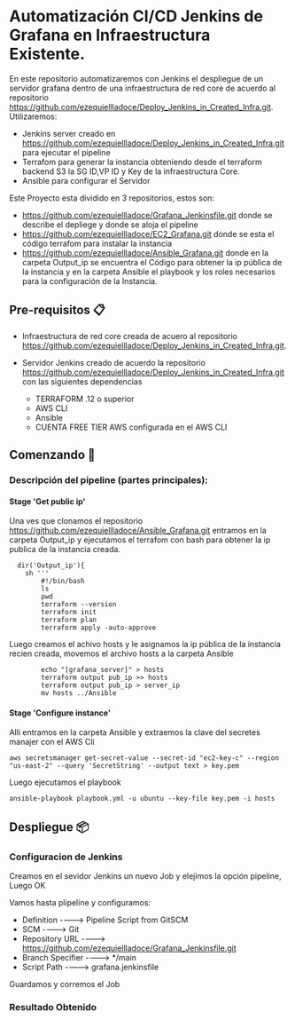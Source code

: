 # Automatización CI/CD Jenkins de Grafana en Infraestructura Existente.

En este repositorio automatizaremos con Jenkins el despliegue de un servidor grafana dentro de una infraestructura de red core de acuerdo  al repositorio  https://github.com/ezequiellladoce/Deploy_Jenkins_in_Created_Infra.git. Utilizaremos:

  - Jenkins server creado en  https://github.com/ezequiellladoce/Deploy_Jenkins_in_Created_Infra.git para ejecutar el pipeline
  - Terrafom para generar la instancia obteniendo desde el terraform backend S3 la SG ID,VP ID y Key de la infraestructura Core.
  - Ansible para configurar el Servidor

Este Proyecto esta dividido en 3 repositorios, estos son:

  - https://github.com/ezequiellladoce/Grafana_Jenkinsfile.git donde se describe el depliege y donde se aloja el pipeline
  - https://github.com/ezequiellladoce/EC2_Grafana.git donde se esta el código terrafom para instalar la instancia
  - https://github.com/ezequiellladoce/Ansible_Grafana.git donde en la carpeta Output_ip se encuentra el Código para obtener la ip pública de la instancia  y en la carpeta Ansible  el playbook y los roles necesarios para la configuración de la Instancia.

## Pre-requisitos 📋

  - Infraestructura de red core creada de acuero al repositorio https://github.com/ezequiellladoce/Deploy_Jenkins_in_Created_Infra.git.

  - Servidor Jenkins creado de acuerdo la repositorio https://github.com/ezequiellladoce/Deploy_Jenkins_in_Created_Infra.git con las siguientes dependencias
    - TERRAFORM .12 o superior
    - AWS CLI
    - Ansible  
    - CUENTA FREE TIER AWS configurada en el AWS CLI

## Comenzando 🚀

### Descripción del pipeline (partes principales):    

#### Stage 'Get public ip'

Una ves que clonamos el repositorio https://github.com/ezequiellladoce/Ansible_Grafana.git entramos en la carpeta Output_ip y ejecutamos el terrafom con bash para obtener la ip publica de la instancia creada.

```
  dir('Output_ip'){
    sh '''
        #!/bin/bash
        ls
        pwd
        terraform --version
        terraform init
        terraform plan
        terraform apply -auto-approve
```
Luego creamos el achivo hosts y le asignamos la ip pública de la instancia recien creada, movemos el archivo hosts a la carpeta Ansible

```
        echo "[grafana_server]" > hosts
        terraform output pub_ip >> hosts
        terraform output pub_ip > server_ip
        mv hosts ../Ansible
```
#### Stage 'Configure instance'

Alli entramos en la carpeta Ansible y extraemos la clave del secretes manajer con el AWS Cli

```
aws secretsmanager get-secret-value --secret-id "ec2-key-c" --region "us-east-2" --query 'SecretString' --output text > key.pem

```
Luego ejecutamos el playbook

```
ansible-playbook playbook.yml -u ubuntu --key-file key.pem -i hosts

```

## Despliegue 📦

### Configuracion de Jenkins

Creamos en el sevidor Jenkins un nuevo Job y elejimos la opción pipeline, Luego  OK




Vamos hasta plipeline y configuramos:




- Definition        ----> Pipeline Script from GitSCM
- SCM               ----> Git
- Repository URL    ----> https://github.com/ezequiellladoce/Grafana_Jenkinsfile.git
- Branch Specifier  ----> */main
- Script Path       ----> grafana.jenkinsfile

Guardamos y corremos el Job

### Resultado Obtenido
